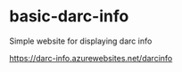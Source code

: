 # basic-darc-info
Simple website for displaying darc info

https://darc-info.azurewebsites.net/darcinfo
